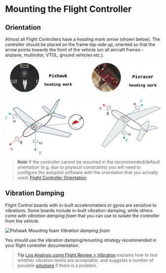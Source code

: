 # Mounting the Flight Controller

## Orientation

Almost all Flight Controllers have a *heading mark arrow* (shown below).
The controller should be placed on the frame top-side up, oriented so that the arrow points towards the front of the vehicle (on all aircraft frames - airplane, multirotor, VTOL, ground vehicles etc.).

![FC Heading Mark](../../images/fc_heading_mark_1.png)

![FC Orientation](../../images/fc_orientation_1.png)

> **Note** If the controller cannot be mounted in the recommended/default orientation (e.g. due to physical constraints) you will need to configure the autopilot software with the orientation that you actually used: [Flight Controller Orientation](../config/flight_controller_orientation.md).

## Vibration Damping

Flight Control boards with in-built accelerometers or gyros are sensitive to vibrations.
Some boards include in-built vibration-damping, while others come with *vibration damping foam* that you can use to isolate the controller from the vehicle.

![Pixhawk Mounting foam](../../images/3dr_anti_vibration_mounting_foam.png) 
*Vibration damping foam*

You should use the vibration damping/mounting strategy recommended in your flight controller documentation.

> **Tip** [Log Analysis using Flight Review > Vibration](../log/flight_review.md#vibration) explains how to test whether vibration levels are acceptable, and suggests a number of possible [solutions](../log/flight_review.md#solutions) if there is a problem.
